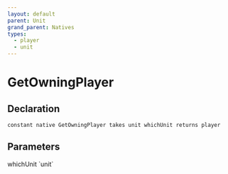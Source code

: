 ```yaml
---
layout: default
parent: Unit
grand_parent: Natives
types:
  - player
  - unit
---
```


# GetOwningPlayer

## Declaration

```
constant native GetOwningPlayer takes unit whichUnit returns player
```

## Parameters
<dl>
  <dt>whichUnit `unit`</dt>
  <dd></dd>
</dl>